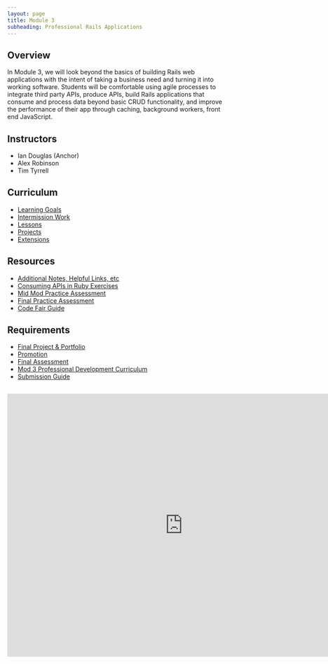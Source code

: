 ```yaml
---
layout: page
title: Module 3
subheading: Professional Rails Applications
---
```


## Overview

In Module 3, we will look beyond the basics of building Rails web applications with the intent of taking a business need and turning it into working software. Students will be comfortable using agile processes to integrate third party APIs, produce APIs, build Rails applications that consume and process data beyond basic CRUD functionality, and improve the performance of their app through caching, background workers, front end JavaScript.

## Instructors

* Ian Douglas (Anchor)
* Alex Robinson
* Tim Tyrrell

## Curriculum

* [Learning Goals](./misc/learning_goals)
* [Intermission Work](./misc/intermission_work)
* [Lessons](./lessons)
* [Projects](./projects)
* [Extensions](./extensions)

## Resources

* [Additional Notes, Helpful Links, etc](./notes)
* [Consuming APIs in Ruby Exercises](https://github.com/turingschool-examples/m3_exercises)
* [Mid Mod Practice Assessment](https://github.com/turingschool-examples/parks_finder)
* [Final Practice Assessment](./practice_assessments/practice_assessment)
* [Code Fair Guide](./misc/code_fair_guide)

## Requirements

* [Final Project & Portfolio](./misc/final_project_and_portfolio_guide)
* [Promotion](./misc/promotion)
* [Final Assessment](./misc/final_assessment)
* [Mod 3 Professional Development Curriculum](https://careerdev.turing.io/module_three/)
* [Submission Guide](./misc/submission_guide)

<br>

<iframe src="https://calendar.google.com/calendar/embed?mode=week&src=casimircreative.com_e9k9b6n7bok174ilmqbfdr0sc4@group.calendar.google.com&ctz=America/Denver" style="border-width:0" width="800" height="600" frameborder="0" scrolling="no"></iframe>
